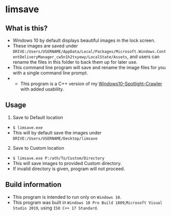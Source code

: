 # limsave

## What is this?

- Windows 10 by default displays beautiful images in the lock screen. 
- These images are saved under  `DRIVE:/Users/USERNAME/AppData/Local/Packages/Microsoft.Windows.ContentDeliveryManager_cw5n1h2txyewy/LocalState/Assets`, and users can rename the files in this folder to back them up for later use. 
- This command line program will save and rename the image files for you with a single command line prompt. 
- * This program is a C++ version of my [Windows10-Spotlight-Crawler](https://github.com/jeongm/Windows10-Spotlight-Crawler) with added usability.

## Usage

1. Save to Default location
 - `$ limsave.exe`
 - This will by default save the images under `DRIVE:/Users/USERNAME/Desktop/limsave`
2. Save to Custom location
  - `$ limsave.exe P:/ath/To/Custom/Directory`
  - This will save images to provided Custom directory.
  - If invalid directory is given, program will not proceed.
  

## Build information
- This program is intended to run only on `Windows 10`.
- This program was built in `Windows 10 Pro Build 1809`,`Microsoft Visual Studio 2019`, using `ISO C++ 17 Standard`.
